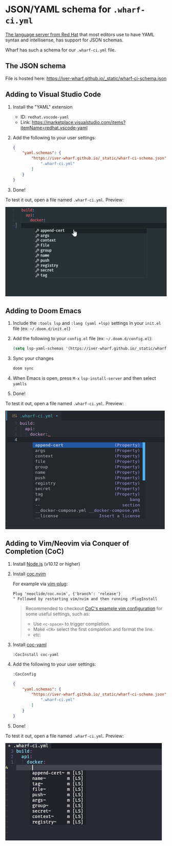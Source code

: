 # JSON/YAML schema for `.wharf-ci.yml`

[The language server from Red Hat](https://github.com/redhat-developer/yaml-language-server#readme)
that most editors use to have YAML syntax and intellisense, has support for JSON
schemas.

Wharf has such a schema for our `.wharf-ci.yml` file.

## The JSON schema

File is hosted here: <https://iver-wharf.github.io/_static/wharf-ci-schema.json>

## Adding to Visual Studio Code

<!-- panels:start -->

<!-- div:left-panel -->

1. Install the "YAML" extension

   - ID: `redhat.vscode-yaml`
   - Link: <https://marketplace.visualstudio.com/items?itemName=redhat.vscode-yaml>

2. Add the following to your user settings:

   ```json
   {
       "yaml.schemas": {
           "https://iver-wharf.github.io/_static/wharf-ci-schema.json": [
               ".wharf-ci.yml"
           ]
       }
   }
   ```

3. Done!

<!-- div:right-panel -->

To test it out, open a file named `.wharf-ci.yml`. Preview:

![image](../_images/wharf-ci-yml-json-schema-preview-vscode.png)

<!-- panels:end -->

## Adding to Doom Emacs

<!-- panels:start -->

<!-- div:left-panel -->

1. Include the `:tools lsp` and `:lang (yaml +lsp)` settings in your `init.el`
   file (ex: `~/.doom.d/init.el`)

2. Add the following to your `config.el` file (ex: `~/.doom.d/config.el`):

   ```lisp
   (setq lsp-yaml-schemas '(https://iver-wharf.github.io/_static/wharf-ci-schema.json ".wharf-ci.yml"))
   ```

3. Sync your changes

   ```sh
   doom sync
   ```

4. When Emacs is open, press `M-x` `lsp-install-server` and then select `yamlls`

5. Done!

<!-- div:right-panel -->

To test it out, open a file named `.wharf-ci.yml`. Preview:

![image](../_images/wharf-ci-yml-json-schema-preview-doom-emacs.png)

<!-- panels:end -->

## Adding to Vim/Neovim via Conquer of Completion (CoC)

<!-- panels:start -->

<!-- div:left-panel -->

1. Install [Node.js](https://nodejs.org/en/download/) (v10.12 or higher)

2. Install [coc.nvim](https://github.com/neoclide/coc.nvim)

   For example via [vim-plug](https://github.com/junegunn/vim-plug):

   ```vim
   Plug 'neoclide/coc.nvim', {'branch': 'release'}
   " Followed by restarting vim/nvim and then running :PlugInstall
   ```

   > Recommended to checkout [CoC's example vim configuration](https://github.com/neoclide/coc.nvim#example-vim-configuration)
   > for some useful settings, such as:
   >
   > - Use `<c-space>` to trigger completion.
   > - Make `<CR>` select the first completion and format the line.
   > - *etc.*

3. Install [coc-yaml](https://github.com/neoclide/coc-yaml)

   ```vim
   :CocInstall coc-yaml
   ```

4. Add the following to your user settings:

   ```vim
   :CocConfig
   ```

   ```json
   {
       "yaml.schemas": {
           "https://iver-wharf.github.io/_static/wharf-ci-schema.json": [
               ".wharf-ci.yml"
           ]
       }
   }
   ```

5. Done!

<!-- div:right-panel -->

To test it out, open a file named `.wharf-ci.yml`. Preview:

![image](../_images/wharf-ci-yml-json-schema-preview-neovide.png)

<!-- panels:end -->
